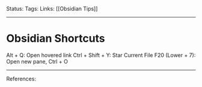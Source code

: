 Status:
Tags:
Links: [[Obsidian Tips]]
___
# Obsidian Shortcuts
Alt + Q: Open hovered link
Ctrl + Shift + Y: Star Current File
F20 (Lower + 7): Open new pane, Ctrl + O

___
References:
